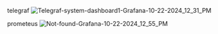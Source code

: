 telegraf
![Telegraf-system-dashboard1-Grafana-10-22-2024_12_31_PM](https://github.com/user-attachments/assets/d5db4ce5-6ab1-438a-937b-be123876ccda)


prometeus
![Not-found-Grafana-10-22-2024_12_55_PM](https://github.com/user-attachments/assets/258a46eb-1e81-4b7d-817f-e884367deeb1)

